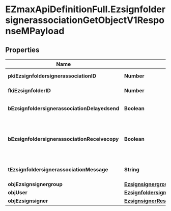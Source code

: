 # EZmaxApiDefinitionFull.EzsignfoldersignerassociationGetObjectV1ResponseMPayload

## Properties

Name | Type | Description | Notes
------------ | ------------- | ------------- | -------------
**pkiEzsignfoldersignerassociationID** | **Number** | The unique ID of the Ezsignfoldersignerassociation | 
**fkiEzsignfolderID** | **Number** | The unique ID of the Ezsignfolder | 
**bEzsignfoldersignerassociationDelayedsend** | **Boolean** | If this flag is true the signatory is part of a delayed send. | 
**bEzsignfoldersignerassociationReceivecopy** | **Boolean** | If this flag is true. The signatory will receive a copy of every signed Ezsigndocument even if it ain&#39;t required to sign the document. | 
**tEzsignfoldersignerassociationMessage** | **String** | A custom text message that will be added to the email sent. | 
**objEzsignsignergroup** | [**EzsignsignergroupResponseCompound**](EzsignsignergroupResponseCompound.md) |  | [optional] 
**objUser** | [**EzsignfoldersignerassociationResponseCompoundUser**](EzsignfoldersignerassociationResponseCompoundUser.md) |  | [optional] 
**objEzsignsigner** | [**EzsignsignerResponseCompound**](EzsignsignerResponseCompound.md) |  | [optional] 


